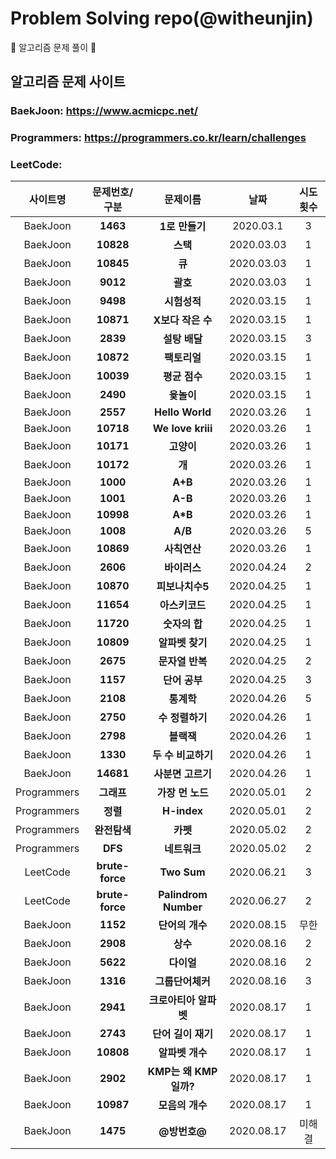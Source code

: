 # Problem Solving repo(@witheunjin)
:notebook_with_decorative_cover: 알고리즘 문제 풀이 :notebook_with_decorative_cover:


## 알고리즘 문제 사이트
### BaekJoon: https://www.acmicpc.net/
### Programmers: https://programmers.co.kr/learn/challenges
### LeetCode: 
| 사이트명 | 문제번호/구분 | 문제이름 | 날짜 | 시도횟수|
|:-----:|:-----:|:-----:|:--:|:-----:|
|BaekJoon| **1463**|**1로 만들기**|2020.03.1|3|
|BaekJoon| **10828**|**스택** |2020.03.03|1|
|BaekJoon| **10845**|**큐**|2020.03.03|1|
|BaekJoon| **9012**|**괄호** |2020.03.03|1|
|BaekJoon|**9498**|**시험성적**|2020.03.15|1|
|BaekJoon|**10871**|**X보다 작은 수**|2020.03.15|1|
|BaekJoon|**2839**|**설탕 배달**|2020.03.15|3|
|BaekJoon|**10872**|**팩토리얼**|2020.03.15|1|
|BaekJoon|**10039**|**평균 점수**|2020.03.15|1|
|BaekJoon|**2490**|**윷놀이**|2020.03.15|1|
|BaekJoon|**2557**|**Hello World**|2020.03.26|1|
|BaekJoon|**10718**|**We love kriii**|2020.03.26|1|
|BaekJoon|**10171**|**고양이**|2020.03.26|1|
|BaekJoon|**10172**|**개**|2020.03.26|1|
|BaekJoon|**1000**|**A+B**|2020.03.26|1|
|BaekJoon|**1001**|**A-B**|2020.03.26|1|
|BaekJoon|**10998**|**A\*B**|2020.03.26|1|
|BaekJoon|**1008**|**A/B**|2020.03.26|5|
|BaekJoon|**10869**|**사칙연산**|2020.03.26|1|
|BaekJoon|**2606**|**바이러스**|2020.04.24|2|
|BaekJoon|**10870**|**피보나치수5**|2020.04.25|1|
|BaekJoon|**11654**|**아스키코드**|2020.04.25|1|
|BaekJoon|**11720**|**숫자의 합**|2020.04.25|1|
|BaekJoon|**10809**|**알파벳 찾기**|2020.04.25|1|
|BaekJoon|**2675**|**문자열 반복**|2020.04.25|2|
|BaekJoon|**1157**|**단어 공부**|2020.04.25|3|
|BaekJoon|**2108**|**통계학**|2020.04.26|5|
|BaekJoon|**2750**|**수 정렬하기**|2020.04.26|1|
|BaekJoon|**2798**|**블랙잭**|2020.04.26|1|
|BaekJoon|**1330**|**두 수 비교하기**|2020.04.26|1|
|BaekJoon|**14681**|**사분면 고르기**|2020.04.26|1|
|Programmers|**그래프**|**가장 먼 노드**|2020.05.01|2|
|Programmers|**정렬**|**H-index**|2020.05.01|2|
|Programmers|**완전탐색**|**카펫**|2020.05.02|2|
|Programmers|**DFS**|**네트워크**|2020.05.02|2|
|LeetCode|**brute-force**|**Two Sum**|2020.06.21|3|
|LeetCode|**brute-force**|**Palindrom Number**|2020.06.27|2|
|BaekJoon|**1152**|**단어의 개수**|2020.08.15|무한|
|BaekJoon|**2908**|**상수**|2020.08.16|2|
|BaekJoon|**5622**|**다이얼**|2020.08.16|2|
|BaekJoon|**1316**|**그룹단어체커**|2020.08.16|3|
|BaekJoon|**2941**|**크로아티아 알파벳**|2020.08.17|1|
|BaekJoon|**2743**|**단어 길이 재기**|2020.08.17|1|
|BaekJoon|**10808**|**알파벳 개수**|2020.08.17|1|
|BaekJoon|**2902**|**KMP는 왜 KMP일까?**|2020.08.17|1|
|BaekJoon|**10987**|**모음의 개수**|2020.08.17|1|
|BaekJoon|**1475**|**@방번호@**|2020.08.17|미해결|
